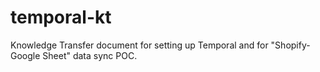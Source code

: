 # temporal-kt
Knowledge Transfer document for setting up Temporal and for "Shopify-Google Sheet" data sync POC.
